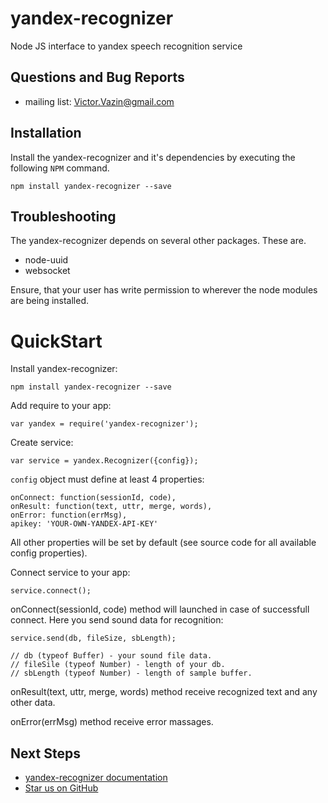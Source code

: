# yandex-recognizer
Node JS interface to yandex speech recognition service

## Questions and Bug Reports

* mailing list: Victor.Vazin@gmail.com

## Installation
Install the yandex-recognizer and it's dependencies by executing
the following `NPM` command.
```
npm install yandex-recognizer --save
```
## Troubleshooting

The yandex-recognizer depends on several other packages. These are.

* node-uuid
* websocket

Ensure, that your user has write permission to wherever the node modules
are being installed.

QuickStart
==========
Install yandex-recognizer:
```
npm install yandex-recognizer --save
```
Add require to your app:
```
var yandex = require('yandex-recognizer');
```
Create service:
```
var service = yandex.Recognizer({config});
```
`config` object must define at least 4 properties:
```
onConnect: function(sessionId, code),
onResult: function(text, uttr, merge, words),
onError: function(errMsg),
apikey: 'YOUR-OWN-YANDEX-API-KEY'
```
All other properties will be set by default (see source code for all available config properties).

Connect service to your app:
```
service.connect();
```
onConnect(sessionId, code) method will launched in case of successfull connect. Here you send sound data for recognition:
```
service.send(db, fileSize, sbLength);

// db (typeof Buffer) - your sound file data.
// fileSile (typeof Number) - length of your db.
// sbLength (typeof Number) - length of sample buffer.
```
onResult(text, uttr, merge, words) method receive recognized text and any other data.

onError(errMsg) method receive error massages.


## Next Steps

 * [yandex-recognizer documentation](https://github.com/AirGraph/yandex-recognizer)
 * [Star us on GitHub](https://github.com/AirGraph/yandex-recognizer)
